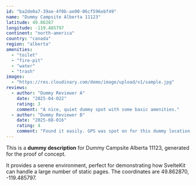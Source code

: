 ```yaml
---
id: "ba2de0a7-39ae-4f0b-ae00-06cf596ebf49"
name: "Dummy Campsite Alberta 11123"
latitude: 49.86287
longitude: -119.485797
continent: "north-america"
country: "canada"
region: "alberta"
amenities:
  - "toilet"
  - "fire-pit"
  - "water"
  - "trash"
images:
  - "https://res.cloudinary.com/demo/image/upload/v1/sample.jpg"
reviews:
  - author: "Dummy Reviewer A"
    date: "2025-04-022"
    rating: 3
    comment: "A nice, quiet dummy spot with some basic amenities."
  - author: "Dummy Reviewer B"
    date: "2025-08-016"
    rating: 4
    comment: "Found it easily. GPS was spot on for this dummy location."
---
```


This is a **dummy description** for Dummy Campsite Alberta 11123, generated for the proof of concept.

It provides a serene environment, perfect for demonstrating how SvelteKit can handle a large number of static pages. The coordinates are 49.862870, -119.485797.
